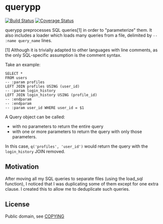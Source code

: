 # querypp

[![Build Status](https://img.shields.io/travis/bmintz/querypp/master.svg?label=tests)](https://travis-ci.org/bmintz/querypp)
[![Coverage Status](https://coveralls.io/repos/github/bmintz/querypp/badge.svg?branch=master)](https://coveralls.io/github/bmintz/querypp?branch=master)

querypp preprocesses SQL queries[1] in order to "parameterize" them. It also includes a loader which loads many queries
from a file, delimited by `-- :name query_name` lines.

[1] Although it is trivially adapted to other languages with line comments,
    as the only SQL-specific assumption is the comment syntax.

Take an example:

```
SELECT *
FROM users
-- :param profiles
LEFT JOIN profiles USING (user_id)
-- :param login_history
LEFT JOIN login_history USING (profile_id)
-- :endparam
-- :endparam
-- :param user_id WHERE user_id = $1
```

A Query object can be called:
  - with no parameters to return the entire query
  - with one or more parameters to return the query with only those parameters.

In this case, `q('profiles', 'user_id')` would return the query with the `login_history` JOIN removed.

## Motivation

After moving all my SQL queries to separate files (using the load_sql function),
I noticed that I was duplicating some of them except for one extra clause.
I created this to allow me to deduplicate such queries.

## License

Public domain, see [COPYING](/COPYING)
